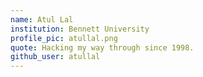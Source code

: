 ```yaml
---
name: Atul Lal
institution: Bennett University
profile_pic: atullal.png
quote: Hacking my way through since 1998.
github_user: atullal
---
```

